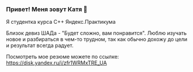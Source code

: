 ### Привет! Меня зовут Катя 👋
Я студентка курса C++ Яндекс.Практикума

Близок девиз ШАДа - "Будет сложно, вам понравится".
Люблю изучать новое и разбираться в чем-то трудном, так как обычно дохожу до цели и результат всегда радует.

Посмотреть мое резюме можете по ссылке: https://disk.yandex.ru/i/zfr1WRMxTRE_UA
<!--
**kateklec/kateklec** is a ✨ _special_ ✨ repository because its `README.md` (this file) appears on your GitHub profile.

Here are some ideas to get you started:

- 🔭 I’m currently working on ...
- 🌱 I’m currently learning ...
- 👯 I’m looking to collaborate on ...
- 🤔 I’m looking for help with ...
- 💬 Ask me about ...
- 📫 How to reach me: ...
- 😄 Pronouns: ...
- ⚡ Fun fact: ...
-->
